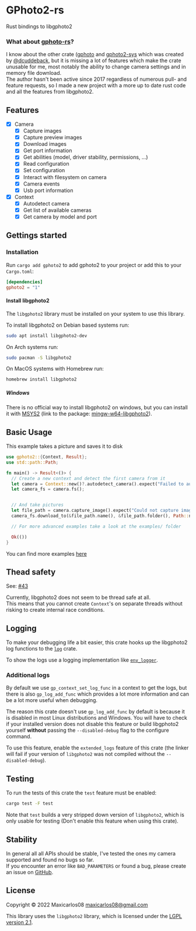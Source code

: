 # GPhoto2-rs

Rust bindings to libgphoto2

### What about [gphoto-rs](https://crates.io/crates/gphoto)?

I know about the other crate ([gphoto](https://crates.io/crates/gphoto) and [gphoto2-sys](https://crates.io/crates/gphoto2-sys) which was created by [@dcuddeback](https://github.com/dcuddeback/), but it is missing a lot of features which make the crate unusable for me, most notably the ability to change camera settings and in memory file download.  
The author hasn't been active since 2017 regardless of numerous pull- and feature requests, so I made a new project with a more up to date rust code and all the features from libgphoto2.

## Features

- [x] Camera
  - [x] Capture images
  - [x] Capture preview images
  - [x] Download images
  - [x] Get port information
  - [x] Get abilities (model, driver stability, permissions, ...)
  - [x] Read configuration
  - [x] Set configuration
  - [x] Interact with filesystem on camera
  - [x] Camera events
  - [x] Usb port information
- [x] Context
  - [x] Autodetect camera
  - [x] Get list of available cameras
  - [x] Get camera by model and port

## Gettings started

### Installation

Run `cargo add gphoto2` to add gphoto2 to your project or add this to your `Cargo.toml`:

```toml
[dependencies]
gphoto2 = "1"
```

#### Install libgphoto2

The `libgphoto2` library must be installed on your system to use this library.

To install libgphoto2 on Debian based systems run:

```sh
sudo apt install libgphoto2-dev
```

On Arch systems run:

```sh
sudo pacman -S libgphoto2
```

On MacOS systems with Homebrew run:

```sh
homebrew install libgphoto2
```

##### Windows

There is no official way to install libgphoto2 on windows, but you can install it with [MSYS2](https://www.msys2.org/) (link to the package: [mingw-w64-libgphoto2](https://packages.msys2.org/package/mingw-w64-x86_64-libgphoto2)).

## Basic Usage

This example takes a picture and saves it to disk

```rust no_run
use gphoto2::{Context, Result};
use std::path::Path;

fn main() -> Result<()> {
  // Create a new context and detect the first camera from it
  let camera = Context::new()?.autodetect_camera().expect("Failed to autodetect camera");
  let camera_fs = camera.fs();


  // And take pictures
  let file_path = camera.capture_image().expect("Could not capture image");
  camera_fs.download_to(&file_path.name(), &file_path.folder(), Path::new(&file_path.name().to_string()))?;

  // For more advanced examples take a look at the examples/ folder

  Ok(())
}
```

You can find more examples [here](https://github.com/maxicarlos08/gphoto2-rs/tree/master/examples)

## Thead safety

See: [#43](https://github.com/maxicarlos08/gphoto2-rs/issues/43)

Currently, libgphoto2 does not seem to be thread safe at all.  
This means that you cannot create `Context`'s on separate threads without risking to create internal race conditions.

## Logging

To make your debugging life a bit easier, this crate hooks up the libgphoto2 log functions to the [`log`](https://docs.rs/log) crate.

To show the logs use a logging implementation like [`env_logger`](https://crates.io/crates/env_logger).

### Additional logs

By default we use `gp_context_set_log_func` in a context to get the logs, but there is also `gp_log_add_func` which provides a lot more information and can be a lot more useful when debugging.

The reason this crate doesn't use `gp_log_add_func` by default is because it is disabled in most Linux distributions and Windows. You will have to check if your installed version does not disable this feature or build libgphoto2 yourself **without** passing the `--disabled-debug` flag to the configure command.

To use this feature, enable the `extended_logs` feature of this crate (the linker will fail if your version of `libgphoto2` was not compiled without the `--disabled-debug`).

## Testing

To run the tests of this crate the `test` feature must be enabled:

```sh
cargo test -F test
```

Note that `test` builds a very stripped down version of `libgphoto2`, which is only usable for testing (Don't enable this feature when using this crate).

## Stability

In general all all APIs should be stable, I've tested the ones my camera supported and found no bugs so far.  
If you encounter an error like `BAD_PARAMETERS` or found a bug, please create an issue on [GitHub](https://github.com/maxicarlos08/gphoto2-rs/issues).

## License

Copyright © 2022 Maxicarlos08 <maxicarlos08@gmail.com>

This library uses the `libgphoto2` library, which is
licensed under the [LGPL version 2.1](https://github.com/gphoto/libgphoto2/blob/master/COPYING).

